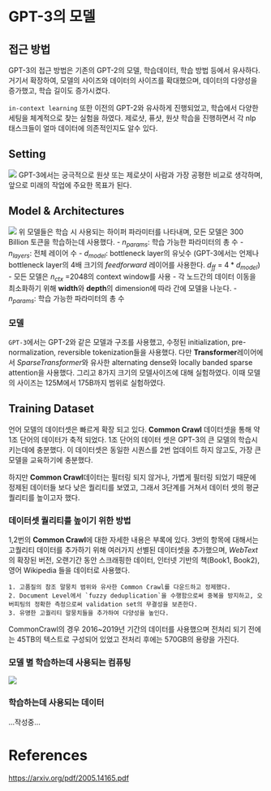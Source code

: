 # GPT-3의 모델
## 접근 방법
GPT-3의 접근 방법은 기존의 GPT-2의 모델, 학습데이터, 학습 방법 등에서 유사하다. 거기서 확장하여, 모델의 사이즈와 데이터의 사이즈를 확대했으며, 데이터의 다양성을 증가했고, 학습 길이도 증가시켰다.  
  
`in-context learning` 또한 이전의 GPT-2와 유사하게 진행되었고, 학습에서 다양한 세팅을 체계적으로 찾는 실험을 하였다. 제로샷, 퓨샷, 원샷 학습을 진행하면서 각 nlp 태스크들이 얼마 데이터에 의존적인지도 알수 있다. 

## Setting
![](https://images.velog.io/images/nawnoes/post/023f2ad1-0c9f-4308-a246-eb5f5a99fc40/image.png)
GPT-3에서는 궁극적으로 원샷 또는 제로샷이 사람과 가장 공평한 비교로 생각하며, 앞으로 미래의 작업에 주요한 목표가 된다.

## Model & Architectures
![](https://images.velog.io/images/nawnoes/post/c38ffb14-e4ea-43e1-b7fc-5bded267e787/image.png) 위 모델들은 학습 시 사용되는 하이퍼 파라미터를 나타내며, 모든 모델은 300 Billion 토큰을 학습하는데 사용했다.
	- $n_{params}$: 학습 가능한 파라미터의 총 수
	- $n_{layers}$: 전체 레이어 수
	- $d_{model}$: bottleneck layer의 유닛수 
    	(GPT-3에서는 언제나 bottleneck layer의 4배 크기의 $feedforward$ 레이어를 사용한다. $d_{ff}$ = $4 * d_{model}$)
	- 모든 모델은 $n_{ctx}$ =2048의 context window를 사용
	- 각 노드간의 데이터 이동을 최소화하기 위해 **width**와 **depth**의 dimension에 따라 간에 모델을 나눈다.
	- $n_{params}$: 학습 가능한 파라미터의 총 수


### 모델
`GPT-3`에서는 GPT-2와 같은 모델과 구조를 사용했고, 수정된 initialization, pre-normalization, reversible tokenization들을 사용했다. 다만 **Transformer**레이어에서 $Sparse Transformer$와 유사한 alternating dense와 locally banded sparse attention을 사용했다. 그리고 8가지 크기의 모델사이즈에 대해 실험하였다. 이때 모델의 사이즈는 125M에서 175B까지 범위로 실험하였다. 

## Training Dataset
언어 모델의 데이터셋은 빠르게 확장 되고 있다. **Common Crawl** 데이터셋을 통해 약 1조 단어의 데이터가 축적 되었다. 1조 단어의 데이터 셋은 GPT-3의 큰 모델의 학습시키는데에 충분했다. 이 데이터셋은 동일한 시퀀스를 2번 업데이트 하지 않고도, 가장 큰 모델을 교육하기에 충분했다.  
  
하지만 **Common Crawl**데이터는 필터링 되지 않거나, 가볍게 필터링 되었기 때문에 정제된 데이터들 보다 낮은 퀄리티를 보였고, 그래서 3단계를 거쳐서 데이터 셋의 평균 퀄리티를 높이고자 했다.  
### 데이터셋 퀄리티를 높이기 위한 방법
1,2번의 **Common Crawl**에 대한 자세한 내용은 부록에 있다. 3번의 항목에 대해서는 고퀄리티 데이터를 추가하기 위해 여러가지 선별된 데이터셋을 추가했으며, $WebText$의 확장된 버전, 오랜기간 동안 스크래핑한 데이터, 인터넷 기반의 책(Book1, Book2), 영어 Wikipedia 들을 데이터로 사용했다. 

	1. 고품질의 참조 말뭉치 범위와 유사한 Common Crawl를 다운드하고 정제했다.
    2. Document Level에서 `fuzzy deduplication`을 수행함으로써 중복을 방지하고, 오버피팅의 정확한 측정으로써 validation set의 무결성을 보존한다.
    3. 유명한 고퀄리티 말뭉치들을 추가하여 다양성을 높인다.
    
 CommonCrawl의 경우 2016~2019년 기간의 데이터를 사용했으며 전처리 되기 전에는 45TB의 텍스트로 구성되어 있었고 전처리 후에는 570GB의 용량을 가진다. 
 
### 모델 별 학습하는데 사용되는 컴퓨팅
![](https://images.velog.io/images/nawnoes/post/130db040-d1cd-49f8-985b-8cf3fec27bfc/image.png)

### 학습하는데 사용되는 데이터  
...작성중...
    
# References
https://arxiv.org/pdf/2005.14165.pdf